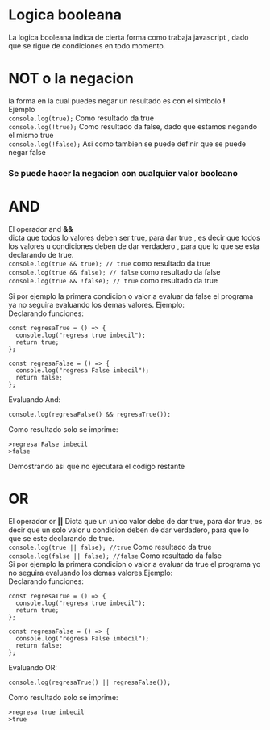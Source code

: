 # Logica booleana

La logica booleana indica de cierta forma como trabaja javascript , dado que se rigue de condiciones en todo momento.

# NOT o la negacion

la forma en la cual puedes negar un resultado es con el simbolo **!**  
Ejemplo  
`console.log(true);` Como resultado da true  
`console.log(!true);` Como resultado da false, dado que estamos negando el mismo true  
`console.log(!false);` Asi como tambien se puede definir que se puede negar false

### Se puede hacer la negacion con cualquier valor booleano

# AND

El operador and **&&**  
dicta que todos lo valores deben ser true, para dar true , es decir que todos los valores u condiciones deben de dar verdadero , para que lo que se esta declarando de true.  
`console.log(true && true); // true` como resultado da true  
`console.log(true && false); // false` como resultado da false  
`console.log(true && !false); // true` como resultado da true

Si por ejemplo la primera condicion o valor a evaluar da false el programa ya no seguira evaluando los demas valores. Ejemplo:  
Declarando funciones:

```
const regresaTrue = () => {
  console.log("regresa true imbecil");
  return true;
};

const regresaFalse = () => {
  console.log("regresa False imbecil");
  return false;
};
```

Evaluando And:

```
console.log(regresaFalse() && regresaTrue());
```

Como resultado solo se imprime:

```
>regresa False imbecil
>false
```

Demostrando asi que no ejecutara el codigo restante

# OR

El operador or **||**
Dicta que un unico valor debe de dar true, para dar true, es decir que un solo valor u condicion deben de dar verdadero, para que lo que se este declarando de true.  
`console.log(true || false); //true` Como resultado da true  
`console.log(false || false); //false` Como resultado da false  
Si por ejemplo la primera condicion o valor a evaluar da true el programa yo no seguira evaluando los demas valores.Ejemplo:  
Declarando funciones:

```
const regresaTrue = () => {
  console.log("regresa true imbecil");
  return true;
};

const regresaFalse = () => {
  console.log("regresa False imbecil");
  return false;
};
```
Evaluando OR:
```
console.log(regresaTrue() || regresaFalse());
```
Como resultado solo se imprime:

```
>regresa true imbecil
>true
```
